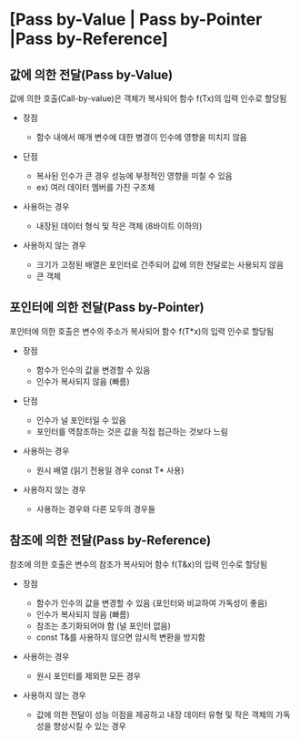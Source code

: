 # [Pass by-Value | Pass by-Pointer |Pass by-Reference]

## 값에 의한 전달(Pass by-Value)
값에 의한 호출(Call-by-value)은 객체가 복사되어 함수 f(Tx)의 입력 인수로 할당됨

- 장점
  - 함수 내에서 매개 변수에 대한 병경이 인수에 영향을 미치지 않음

- 단점
  - 복사된 인수가 큰 경우 성능에 부정적인 영향을 미칠 수 있음
  - ex) 여러 데이터 멤버를 가진 구조체

- 사용하는 경우
  - 내장된 데이터 형식 및 작은 객체 (8바이트 이하의)

- 사용하지 않는 경우
  - 크기가 고정된 배열은 포인터로 간주되어 값에 의한 전달로는 사용되지 않음
  - 큰 객체

## 포인터에 의한 전달(Pass by-Pointer)
포인터에 의한 호출은 변수의 주소가 복사되어 함수 f(T*x)의 입력 인수로 할당됨

- 장점
  - 함수가 인수의 값을 변경할 수 있음
  - 인수가 복사되지 않음 (빠름)

- 단점
  - 인수가 널 포인터일 수 있음
  - 포인터를 역참조하는 것은 값을 직접 접근하는 것보다 느림

- 사용하는 경우
  - 원시 배열 (읽기 전용일 경우 const T* 사용)

- 사용하지 않는 경우
  - 사용하는 경우와 다른 모두의 경우들

## 참조에 의한 전달(Pass by-Reference)
참조에 의한 호출은 변수의 참조가 복사되어 함수 f(T&x)의 입력 인수로 할당됨

- 장점
  - 함수가 인수의 값을 변경할 수 있음 (포인터와 비교하여 가독성이 좋음)
  - 인수가 복사되지 않음 (빠름)
  - 참조는 초기화되어야 함 (널 포인터 없음)
  - const T&를 사용하지 않으면 암시적 변환을 방지함

- 사용하는 경우
  - 원시 포인터를 제외한 모든 경우

- 사용하지 않는 경우
  - 값에 의한 전달이 성능 이점을 제공하고 내장 데이터 유형 및 작은 객체의 가독성을 향상시킬 수 있는 경우
